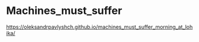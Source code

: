 # Machines_must_suffer
https://oleksandrpavlyshch.github.io/machines_must_suffer_morning_at_lohika/

